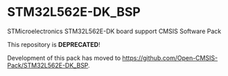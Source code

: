 # STM32L562E-DK_BSP
STMicroelectronics  STM32L562E-DK board support CMSIS Software Pack

This repository is **DEPRECATED**!

Development of this pack has moved to https://github.com/Open-CMSIS-Pack/STM32L562E-DK_BSP.
